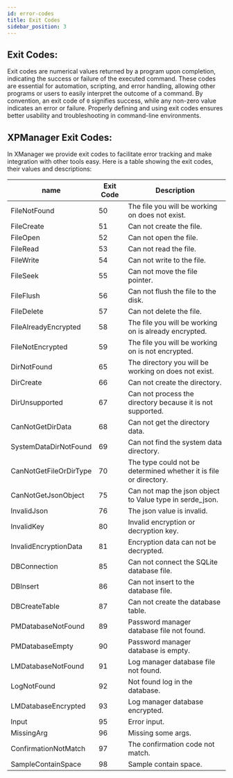 ```yaml
---
id: error-codes
title: Exit Codes
sidebar_position: 3
---
```


## Exit Codes:
Exit codes are numerical values returned by a program upon completion, indicating the success or failure of the executed command. 
These codes are essential for automation, scripting, and error handling, allowing other programs or users to easily interpret the 
outcome of a command. By convention, an exit code of `0` signifies success, while any non-zero value indicates an error or failure. 
Properly defining and using exit codes ensures better usability and troubleshooting in command-line environments.

## XPManager Exit Codes:
In XManager we provide exit codes to facilitate error tracking and make integration with other tools easy. Here is a table showing the exit codes, their values ​​and descriptions:

| name                   | Exit Code | Description                                                         |
|------------------------|-----------|---------------------------------------------------------------------|
| FileNotFound           | 50        | The file you will be working on does not exist.                     |
| FileCreate             | 51        | Can not create the file.                                            |
| FileOpen               | 52        | Can not open the file.                                              |
| FileRead               | 53        | Can not read the file.                                              |
| FileWrite              | 54        | Can not write to the file.                                          |
| FileSeek               | 55        | Can not move the file pointer.                                      |
| FileFlush              | 56        | Can not flush the file to the disk.                                 |
| FileDelete             | 57        | Can not delete the file.                                            |
| FileAlreadyEncrypted   | 58        | The file you will be working on is already encrypted.               |
| FileNotEncrypted       | 59        | The file you will be working on is not encrypted.                   |
| DirNotFound            | 65        | The directory you will be working on does not exist.                |
| DirCreate              | 66        | Can not create the directory.                                       |
| DirUnsupported         | 67        | Can not process the directory because it is not supported.          |
| CanNotGetDirData       | 68        | Can not get the directory data.                                     |
| SystemDataDirNotFound  | 69        | Can not find the system data directory.                             |
| CanNotGetFileOrDirType | 70        | The type could not be determined whether it is file or directory.   |
| CanNotGetJsonObject    | 75        | Can not map the json object to Value type in serde_json.            |
| InvalidJson            | 76        | The json value is invalid.                                          |
| InvalidKey             | 80        | Invalid encryption or decryption key.                               |
| InvalidEncryptionData  | 81        | Encryption data can not be decrypted.                               |
| DBConnection           | 85        | Can not connect the SQLite database file.                           |
| DBInsert               | 86        | Can not insert to the database file.                                |
| DBCreateTable          | 87        | Can not create the database table.                                  |
| PMDatabaseNotFound     | 89        | Password manager database file not found.                           |
| PMDatabaseEmpty        | 90        | Password manager database is empty.                                 |
| LMDatabaseNotFound     | 91        | Log manager database file not found.                                |
| LogNotFound            | 92        | Not found log in the database.                                      |
| LMDatabaseEncrypted    | 93        | Log manager database encrypted.                                     |
| Input                  | 95        | Error input.                                                        |
| MissingArg             | 96        | Missing some args.                                                  |
| ConfirmationNotMatch   | 97        | The confirmation code not match.                                    |
| SampleContainSpace     | 98        | Sample contain space.                                               |
